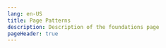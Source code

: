```yaml
---
lang: en-US
title: Page Patterns
description: Description of the foundations page
pageHeader: true
---
```


<div>
    <div class="row g-4">
        <div class="col-md-6 col-lg-4">
            <Card title="Headers & Footers" link-url="/components-html/headers-footers" :compact="true"/>
        </div>
        <div class="col-md-6 col-lg-4">
            <Card title="Navigation" link-url="/components-html/navigation" :compact="true"/>
        </div>
        <div class="col-md-6 col-lg-4">
            <Card title="Banners" link-url="/components-html/banners" :compact="true"/>
        </div>
        <div class="col-md-6 col-lg-4">
            <Card title="Filters" link-url="/components-html/filters" :compact="true"/>
        </div>
        <div class="col-md-6 col-lg-4">
            <Card title="Other Components" link-url="/components-html/other-components" :compact="true"/>
        </div>
        <div class="col-md-6 col-lg-4">
            <Card title="Full Width Cards" link-url="/components-html/full-width-cards" :compact="true"/>
        </div>
    </div>
</div>

